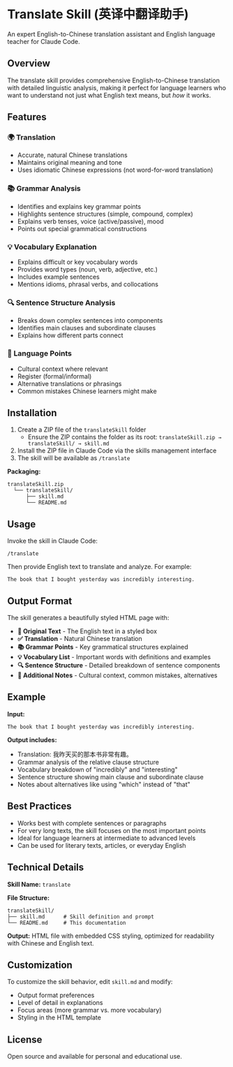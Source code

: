 # Translate Skill (英译中翻译助手)

An expert English-to-Chinese translation assistant and English language teacher for Claude Code.

## Overview

The translate skill provides comprehensive English-to-Chinese translation with detailed linguistic analysis, making it perfect for language learners who want to understand not just what English text means, but *how* it works.

## Features

### 🌍 Translation
- Accurate, natural Chinese translations
- Maintains original meaning and tone
- Uses idiomatic Chinese expressions (not word-for-word translation)

### 📚 Grammar Analysis
- Identifies and explains key grammar points
- Highlights sentence structures (simple, compound, complex)
- Explains verb tenses, voice (active/passive), mood
- Points out special grammatical constructions

### 💡 Vocabulary Explanation
- Explains difficult or key vocabulary words
- Provides word types (noun, verb, adjective, etc.)
- Includes example sentences
- Mentions idioms, phrasal verbs, and collocations

### 🔍 Sentence Structure Analysis
- Breaks down complex sentences into components
- Identifies main clauses and subordinate clauses
- Explains how different parts connect

### 📌 Language Points
- Cultural context where relevant
- Register (formal/informal)
- Alternative translations or phrasings
- Common mistakes Chinese learners might make

## Installation

1. Create a ZIP file of the `translateSkill` folder
   - Ensure the ZIP contains the folder as its root: `translateSkill.zip → translateSkill/ → skill.md`
2. Install the ZIP file in Claude Code via the skills management interface
3. The skill will be available as `/translate`

**Packaging:**
```
translateSkill.zip
  └── translateSkill/
      ├── skill.md
      └── README.md
```

## Usage

Invoke the skill in Claude Code:

```
/translate
```

Then provide English text to translate and analyze. For example:

```
The book that I bought yesterday was incredibly interesting.
```

## Output Format

The skill generates a beautifully styled HTML page with:

- **📝 Original Text** - The English text in a styled box
- **✅ Translation** - Natural Chinese translation
- **📚 Grammar Points** - Key grammatical structures explained
- **💡 Vocabulary List** - Important words with definitions and examples
- **🔍 Sentence Structure** - Detailed breakdown of sentence components
- **📌 Additional Notes** - Cultural context, common mistakes, alternatives

## Example

**Input:**
```
The book that I bought yesterday was incredibly interesting.
```

**Output includes:**
- Translation: 我昨天买的那本书非常有趣。
- Grammar analysis of the relative clause structure
- Vocabulary breakdown of "incredibly" and "interesting"
- Sentence structure showing main clause and subordinate clause
- Notes about alternatives like using "which" instead of "that"

## Best Practices

- Works best with complete sentences or paragraphs
- For very long texts, the skill focuses on the most important points
- Ideal for language learners at intermediate to advanced levels
- Can be used for literary texts, articles, or everyday English

## Technical Details

**Skill Name:** `translate`

**File Structure:**
```
translateSkill/
├── skill.md      # Skill definition and prompt
└── README.md     # This documentation
```

**Output:** HTML file with embedded CSS styling, optimized for readability with Chinese and English text.

## Customization

To customize the skill behavior, edit `skill.md` and modify:
- Output format preferences
- Level of detail in explanations
- Focus areas (more grammar vs. more vocabulary)
- Styling in the HTML template

## License

Open source and available for personal and educational use.
